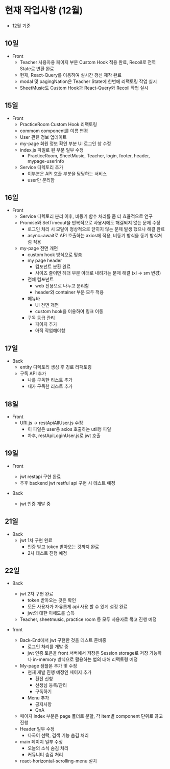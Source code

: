 # 현재 작업사항 (12월)

- 12월 기준

## 10일

- Front 
  - Teacher 사용자용 페이지 부분 Custom Hook 적용 완료, Recoil로 전역 State로 변환 완료
  - 현재, React-Query를 이용하여 실시간 갱신 제작 완료
  - modal 및 pagingNation은 Teacher State에 한번에 리팩토링 작업 실시
  - SheetMusic도 Custom Hook과 React-Query와 Recoil 작업 실시

## 15일

- Front
  - PracticeRoom Custom Hook 리팩토링
  - commom component를 이름 변경
  - User 관련 정보 업데이트
  - my-page 회원 정보 확인 부분 UI 로그인 창 수정
  - index.js 파일로 된 부분 일부 수정 
    - PracticeRoom, SheetMusic, Teacher, login, footer, header, mypage-userInfo
  - Service 디렉토리 추가
    - 이부분은 API 호출 부분을 담당하는 서비스
    - user만 분리함

## 16일

- Front
  - Service 디렉토리 분리 이후, 비동기 함수 처리를 좀 더 효율적으로 연구
  - Promise와 SetTimeout을 반복적으로 사용시에도 해결되지 않는 문제 수정
    - 로그인 처리 시 모달이 정상적으로 닫히지 않는 문제 발생 했으나 해결 완료 
    - async~await로 API 호출하는 axios에 적용, 비동기 방식을 동기 방식처럼 적용
  - my-page 전면 개편
    - custom hook 방식으로 맞춤
    - my page header
      - 컴포넌트 분환 완료
      - 사이즈 줄이면 헤더 부분 아래로 내려가는 문제 해결 (xl -> sm 변경)
    - 전체 컴포넌트 
      - web 전용으로 나누고 분리함
      - header와 container 부분 모두 적용
    - 메뉴바
      - UI 전면 개편
      - custom hook을 이용하여 링크 이동
    - 구독 등급 관리
      - 페이지 추가
      - 아직 작업해야함

## 17일

- Back
  - entity 디렉토리 생성 후 경로 리팩토링
  - 구독 API 추가
    - 나를 구독한 리스트 추가
    - 내가 구독한 리스트 추가

## 18일

- Front
  - URI.js -> restApiAllUser.js 수정
    - 이 파일은 user용 axios 호출하는 util형 파일
    - 차후, restApiLoginUser.js로 jwt 호출

## 19일

- Front
  - jwt restapi 구현 완료
  - 추후 backend jwt restful api 구현 시 테스트 예정

- Back
  - jwt 인증 개발 중 

## 21일

- Back
  - jwt 1차 구현 완료
    - 인증 받고 token 받아오는 것까지 완료
    - 2차 테스트 진행 예정

## 22일

- Back
  - jwt 2차 구현 완료
    - token 받아오는 것은 확인
    - 모든 사용자가 자유롭게 api 사용 할 수 있게 설정 완료
    - jwt의 대한 이해도를 습득
  - Teacher, sheetmusic, practice room 등 모두 사용자로 묶고 진행 예정

- front
  - Back-End에서 jwt 구현한 것을 테스트 준비중
    - 로그인 처리를 개발 중
    - jwt 인증 토큰을 front 서버에서 저장은 Session storage로 저장 가능하나 in-memory 방식으로 활용하는 법의 대해 리팩토링 예정
  - My-page 샘플본 추가 및 수정
    - 현재 개발 진행 예정인 페이지 추가
      - 환전 신청
      - 선생님 등록/관리
      - 구독하기
    - Menu 추가
      - 공지사항
      - QnA
  - 페이지 index 부분은 page 폴더로 분할, 각 item별 component 단위로 끊고 진행
  - Header 일부 수정
    - 다국어 선택, 검색 기능 숨김 처리
  - main 페이지 일부 수정
    - 오늘의 소식 숨김 처리
    - 커뮤니티 숨김 처리
  - react-horizontal-scrolling-menu 설치